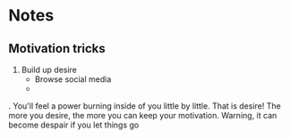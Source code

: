 # Notes

## Motivation tricks

1. Build up desire
    - Browse social media
    - 
. You'll feel a power burning inside of you little by little. That is desire! The more you desire, the more you can keep your motivation. Warning, it can become despair if you let things go